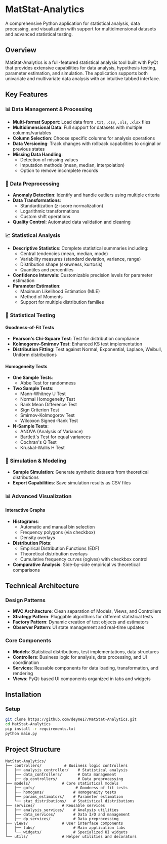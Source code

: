 # MatStat-Analytics

A comprehensive Python application for statistical analysis, data processing, and visualization with support for multidimensional datasets and advanced statistical testing.

## Overview

MatStat-Analytics is a full-featured statistical analysis tool built with PyQt that provides extensive capabilities for data analysis, hypothesis testing, parameter estimation, and simulation. The application supports both univariate and multivariate data analysis with an intuitive tabbed interface.

## Key Features

### 📊 **Data Management & Processing**
- **Multi-format Support**: Load data from `.txt`, `.csv`, `.xls`, `.xlsx` files
- **Multidimensional Data**: Full support for datasets with multiple columns/variables
- **Column Selection**: Choose specific columns for analysis operations
- **Data Versioning**: Track changes with rollback capabilities to original or previous states
- **Missing Data Handling**: 
  - Detection of missing values
  - Imputation methods (mean, median, interpolation)
  - Option to remove incomplete records

### 🔧 **Data Preprocessing**
- **Anomaly Detection**: Identify and handle outliers using multiple criteria
- **Data Transformations**: 
  - Standardization (z-score normalization)
  - Logarithmic transformations
  - Custom shift operations
- **Quality Control**: Automated data validation and cleaning

### 📈 **Statistical Analysis**
- **Descriptive Statistics**: Complete statistical summaries including:
  - Central tendencies (mean, median, mode)
  - Variability measures (standard deviation, variance, range)
  - Distribution shape (skewness, kurtosis)
  - Quantiles and percentiles
- **Confidence Intervals**: Customizable precision levels for parameter estimation
- **Parameter Estimation**: 
  - Maximum Likelihood Estimation (MLE)
  - Method of Moments
  - Support for multiple distribution families

### 🧪 **Statistical Testing**

#### **Goodness-of-Fit Tests**
- **Pearson's Chi-Square Test**: Test for distribution compliance
- **Kolmogorov-Smirnov Test**: Enhanced KS test implementation
- **Distribution Fitting**: Test against Normal, Exponential, Laplace, Weibull, Uniform distributions

#### **Homogeneity Tests**
- **One Sample Tests**:
  - Abbe Test for randomness
- **Two Sample Tests**:
  - Mann-Whitney U Test
  - Normal Homogeneity Test
  - Rank Mean Difference Test
  - Sign Criterion Test
  - Smirnov-Kolmogorov Test
  - Wilcoxon Signed-Rank Test
- **N-Sample Tests**:
  - ANOVA (Analysis of Variance)
  - Bartlett's Test for equal variances
  - Cochran's Q Test
  - Kruskal-Wallis H Test

### 🎲 **Simulation & Modeling**
- **Sample Simulation**: Generate synthetic datasets from theoretical distributions
- **Export Capabilities**: Save simulation results as CSV files

### 📊 **Advanced Visualization**

#### **Interactive Graphs**
- **Histograms**: 
  - Automatic and manual bin selection
  - Frequency polygons (via checkbox)
  - Density overlays
- **Distribution Plots**:
  - Empirical Distribution Functions (EDF)
  - Theoretical distribution overlays
  - Cumulative frequency curves (ogives) with checkbox control
- **Comparative Analysis**: Side-by-side empirical vs theoretical comparisons

## Technical Architecture

### **Design Patterns**
- **MVC Architecture**: Clean separation of Models, Views, and Controllers
- **Strategy Pattern**: Pluggable algorithms for different statistical tests
- **Factory Pattern**: Dynamic creation of test objects and estimators
- **Observer Pattern**: UI state management and real-time updates

### **Core Components**
- **Models**: Statistical distributions, test implementations, data structures
- **Controllers**: Business logic for analysis, data processing, and UI coordination
- **Services**: Reusable components for data loading, transformation, and rendering
- **Views**: PyQt-based UI components organized in tabs and widgets

## Installation

### Setup
```bash
git clone https://github.com/deyme17/MatStat-Analytics.git
cd MatStat-Analytics
pip install -r requirements.txt
python main.py
```

## Project Structure

```
MatStat-Analytics/
├── controllers/          # Business logic controllers
│   ├── analysis_controller/    # Statistical analysis
│   ├── data_controllers/       # Data management
│   ├── dp_controllers/         # Data preprocessing
├── models/              # Core statistical models
│   ├── gofs/                  # Goodness-of-fit tests
│   ├── homogens/             # Homogeneity tests
│   ├── params_estimators/    # Parameter estimation
│   └── stat_distributions/   # Statistical distributions
├── services/            # Reusable services
│   ├── analysis_services/    # Analysis utilities
│   ├── data_services/        # Data I/O and management
│   ├── dp_services/          # Data preprocessing
├── views/               # User interface components
│   ├── tabs/                 # Main application tabs
│   └── widgets/              # Specialized UI widgets
└── utils/               # Helper utilities and decorators
```